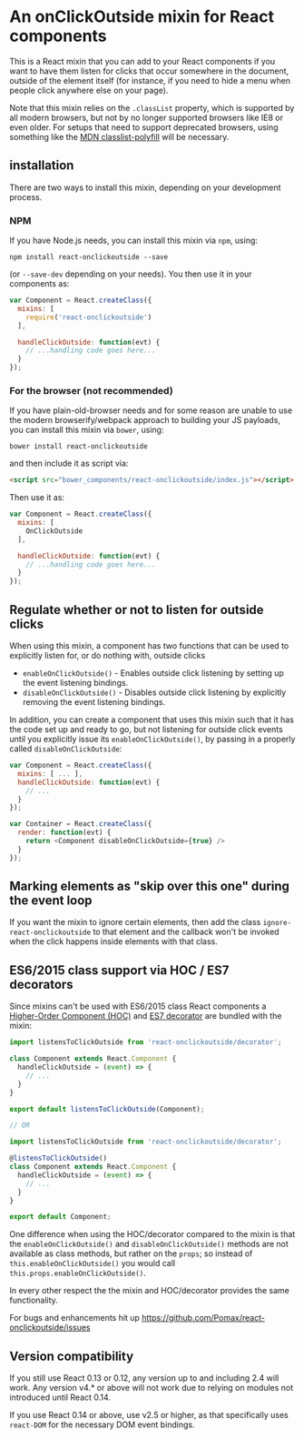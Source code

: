 # An onClickOutside mixin for React components

This is a React mixin that you can add to your React components if you want to have them listen for clicks that occur somewhere in the document, outside of the element itself (for instance, if you need to hide a menu when people click anywhere else on your page).

Note that this mixin relies on the `.classList` property, which is supported by all modern browsers, but not by no longer supported browsers like IE8 or even older. For setups that need to support deprecated browsers, using something like the [MDN classlist-polyfill](https://www.npmjs.com/package/classlist-polyfill) will be necessary.

## installation

There are two ways to install this mixin, depending on your development process.

### NPM

If you have Node.js needs, you can install this mixin via `npm`, using:

```
npm install react-onclickoutside --save
```

(or `--save-dev` depending on your needs). You then use it in your components as:

```javascript
var Component = React.createClass({
  mixins: [
    require('react-onclickoutside')
  ],

  handleClickOutside: function(evt) {
    // ...handling code goes here...
  }
});
```
### For the browser (not recommended)

If you have plain-old-browser needs and for some reason are unable to use the modern browserify/webpack approach to building your JS payloads, you can install this mixin via `bower`, using:

```
bower install react-onclickoutside
```

and then include it as script via:

```html
<script src="bower_components/react-onclickoutside/index.js"></script>
```

Then use it as:

```javascript
var Component = React.createClass({
  mixins: [
    OnClickOutside
  ],

  handleClickOutside: function(evt) {
    // ...handling code goes here...
  }
});
```

## Regulate whether or not to listen for outside clicks

When using this mixin, a component has two functions that can be used to explicitly listen for, or do nothing with, outside clicks

- `enableOnClickOutside()` - Enables outside click listening by setting up the event listening bindings.
- `disableOnClickOutside()` - Disables outside click listening by explicitly removing the event listening bindings.
 
In addition, you can create a component that uses this mixin such that it has the code set up and ready to go, but not listening for outside click events until you explicitly issue its `enableOnClickOutside()`, by passing in a properly called `disableOnClickOutside`:

```javascript
var Component = React.createClass({
  mixins: [ ... ],
  handleClickOutside: function(evt) {
    // ...
  }
});

var Container = React.createClass({
  render: function(evt) {
    return <Component disableOnClickOutside={true} />
  }
});
```

## Marking elements as "skip over this one" during the event loop

If you want the mixin to ignore certain elements, then add the class `ignore-react-onclickoutside` to that element and the callback won't be invoked when the click happens inside elements with that class.

## ES6/2015 class support via HOC / ES7 decorators

Since mixins can't be used with ES6/2015 class React components a 
[Higher-Order Component (HOC)](https://medium.com/@dan_abramov/mixins-are-dead-long-live-higher-order-components-94a0d2f9e750) 
and [ES7 decorator](https://github.com/wycats/javascript-decorators) are bundled with the mixin: 

```javascript
import listensToClickOutside from 'react-onclickoutside/decorator'; 

class Component extends React.Component {
  handleClickOutside = (event) => {
    // ...
  }
}

export default listensToClickOutside(Component);

// OR

import listensToClickOutside from 'react-onclickoutside/decorator'; 

@listensToClickOutside()
class Component extends React.Component {
  handleClickOutside = (event) => {
    // ...
  }
}

export default Component;
```

One difference when using the HOC/decorator compared to the mixin is that the `enableOnClickOutside()`
and `disableOnClickOutside()` methods are not available as class methods, but rather on the `props`;
so instead of `this.enableOnClickOutside()` you would call `this.props.enableOnClickOutside()`.

In every other respect the the mixin and HOC/decorator provides the same functionality. 

For bugs and enhancements hit up https://github.com/Pomax/react-onclickoutside/issues

## Version compatibility

If you still use React 0.13 or 0.12, any version up to and including 2.4 will work. Any version v4.* or above will not work due to relying on modules not introduced until React 0.14.

If you use React 0.14 or above, use v2.5 or higher, as that specifically uses `react-DOM` for the necessary DOM event bindings.
